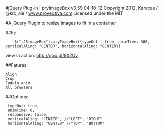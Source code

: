 #jQuery Plug-in | pryImageBox v0.59
04-10-12
Copyright 2012, Karacas / @krc_ale / www.proyectiva.com
Licensed under the MIT

#A jQuery Plugin to resize images to fit in a container

##Ej:
```
	$(".JSimageBox").pryImageBox({typeOut : true, animTime: 300, verticalAling: "CENTER", horizontalAling: "CENTER})
```
view in action:	http://goo.gl/9XZOv

##Fatures:
```
Align
Crop
FadeIn anim
All browsers
```

##Options:
```
 typeOut: true,
 animTime: 0,
 responsive: false,
 verticalAling: "CENTER", //"LEFT", "RIGHT"
 horizontalAling: "CENTER" //"TOP", "BOTTOM"
```

